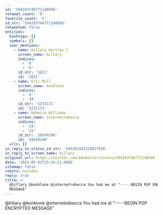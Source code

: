 ```yaml
---
id: '594283746771140608'
retweet_count: '0'
favorite_count: '2'
id_str: '594283746771140608'
retweeted: false
entities:
  hashtags: []
  symbols: []
  user_mentions:
    - name: Hillary Hartley 
      screen_name: hillary
      indices:
        - '0'
        - '8'
      id_str: '1821'
      id: '1821'
    - name: Eric Mill
      screen_name: konklone
      indices:
        - '9'
        - '18'
      id_str: '5232171'
      id: '5232171'
    - name: Rebecca Williams
      screen_name: internetrebecca
      indices:
        - '19'
        - '35'
      id_str: '18549100'
      id: '18549100'
  urls: []
in_reply_to_status_id_str: '594283202228817920'
in_reply_to_screen_name: hillary
original_url: https://twitter.com/benbalter/status/594283746771140608
date: '2015-05-01T23:34:21.000Z'
sitemap: false
robots: noindex
reply: true
title: >-
  @hillary @konklone @internetrebecca You had me at "-----BEGIN PGP ENCRYPTED
  MESSAGE"
---
```


@hillary @konklone @internetrebecca You had me at "-----BEGIN PGP ENCRYPTED MESSAGE"